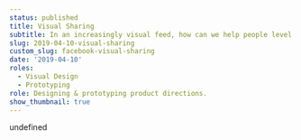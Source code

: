 ```yaml
---
status: published
title: Visual Sharing
subtitle: In an increasingly visual feed, how can we help people level up their posts?
slug: 2019-04-10-visual-sharing
custom_slug: facebook-visual-sharing
date: '2019-04-10'
roles:
  - Visual Design
  - Prototyping
role: Designing & prototyping product directions.
show_thumbnail: true
---
```

undefined